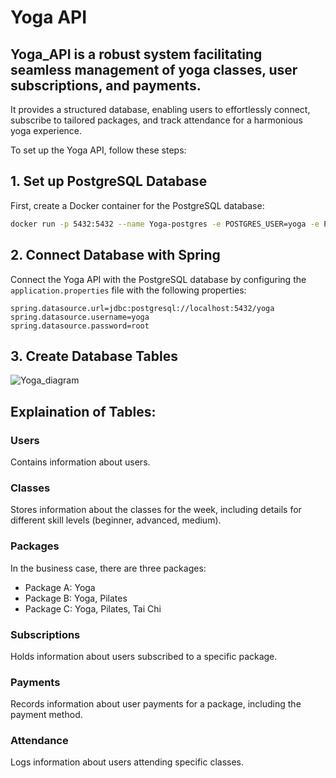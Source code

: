 # Yoga API

## Yoga_API is a robust system facilitating seamless management of yoga classes, user subscriptions, and payments.
It provides a structured database, enabling users to effortlessly connect, subscribe to tailored packages, and track attendance for a harmonious yoga experience.


To set up the Yoga API, follow these steps:

## 1. Set up PostgreSQL Database

First, create a Docker container for the PostgreSQL database:

```bash
docker run -p 5432:5432 --name Yoga-postgres -e POSTGRES_USER=yoga -e POSTGRES_PASSWORD=root -e POSTGRES_DB=yoga -d postgres
```


## 2. Connect Database with Spring

Connect the Yoga API with the PostgreSQL database by configuring the `application.properties` file with the following properties:

```properties
spring.datasource.url=jdbc:postgresql://localhost:5432/yoga
spring.datasource.username=yoga
spring.datasource.password=root
```


## 3. Create Database Tables

![Yoga_diagram](https://github.com/Mostafahassen1/Yoga-API/assets/134046265/359b92cf-2010-4072-9e65-0fe88e6c0b54)


## Explaination of Tables:

### Users
Contains information about users.

### Classes
Stores information about the classes for the week, including details for different skill levels (beginner, advanced, medium).


### Packages
In the business case, there are three packages:
- Package A: Yoga
- Package B: Yoga, Pilates
- Package C: Yoga, Pilates, Tai Chi

### Subscriptions
Holds information about users subscribed to a specific package.

### Payments
Records information about user payments for a package, including the payment method.

### Attendance
Logs information about users attending specific classes.


